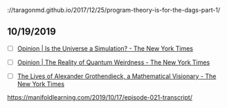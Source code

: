 ://taragonmd.github.io/2017/12/25/program-theory-is-for-the-dags-part-1/


## 10/19/2019

- [ ] [Opinion | Is the Universe a Simulation? - The New York Times](https://www.nytimes.com/2014/02/16/opinion/sunday/is-the-universe-a-simulation.html)

- [ ] [Opinion | The Reality of Quantum Weirdness - The New York Times](https://www.nytimes.com/2015/02/22/opinion/sunday/the-reality-of-quantum-weirdness.html)

- [ ] [The Lives of Alexander Grothendieck, a Mathematical Visionary - The New York Times](https://www.nytimes.com/2014/11/25/science/the-lives-of-alexander-grothendieck-a-mathematical-visionary.html)


https://manifoldlearning.com/2019/10/17/episode-021-transcript/
